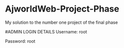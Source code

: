 # AjworldWeb-Project-Phase
My solution to the number  one project of the final phase

#ADMIN LOGIN DETAILS 
Username: root

Password: root
